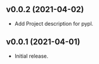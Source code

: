 ## v0.0.2 (2021-04-02)

* Add Project description for pypl.

## v0.0.1 (2021-04-01)

* Initial release.